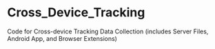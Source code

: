 # Cross_Device_Tracking
Code for Cross-device Tracking Data Collection (includes Server Files, Android App, and Browser Extensions)
